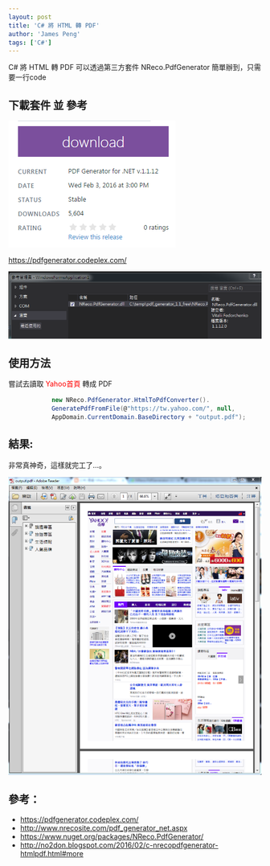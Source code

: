 ```yaml
---
layout: post
title: 'C# 將 HTML 轉 PDF'
author: 'James Peng'
tags: ['C#']
---
```


C# 將 HTML 轉 PDF 可以透過第三方套件 NReco.PdfGenerator 簡單辦到，只需要一行code

## 下載套件 並 參考 ##

![](..\images\2016-04-03-CSharp_HtmlToPdf\ynpptPk.png)

https://pdfgenerator.codeplex.com/


![](..\images\2016-04-03-CSharp_HtmlToPdf\DDamu2W.png)

## 使用方法 ##

嘗試去讀取 <span style="color:red;">Yahoo首頁</span> 轉成 PDF 

~~~csharp
            new NReco.PdfGenerator.HtmlToPdfConverter().
            GeneratePdfFromFile(@"https://tw.yahoo.com/", null,
            AppDomain.CurrentDomain.BaseDirectory + "output.pdf");
~~~

## 結果:  ##

非常真神奇，這樣就完工了...。

![](..\images\2016-04-03-CSharp_HtmlToPdf\yP8L45s.png)


## 參考： ##

- https://pdfgenerator.codeplex.com/
- http://www.nrecosite.com/pdf_generator_net.aspx
- https://www.nuget.org/packages/NReco.PdfGenerator/
- http://no2don.blogspot.com/2016/02/c-nrecopdfgenerator-htmlpdf.html#more
